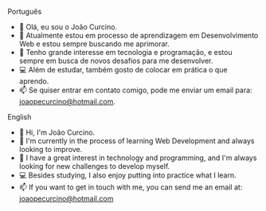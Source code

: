 Português

- 👋 Olá, eu sou o João Curcino.
- 🌱 Atualmente estou em processo de aprendizagem em Desenvolvimento Web e estou sempre buscando me aprimorar.
- 👀 Tenho grande interesse em tecnologia e programação, e estou sempre em busca de novos desafios para me desenvolver.
- 💻 Além de estudar, também gosto de colocar em prática o que aprendo.
- 📫 Se quiser entrar em contato comigo, pode me enviar um email para: joaopecurcino@hotmail.com.


English

- 👋 Hi, I'm João Curcino.
- 🌱 I'm currently in the process of learning Web Development and always looking to improve.
- 👀 I have a great interest in technology and programming, and I'm always looking for new challenges to develop myself.
- 💻 Besides studying, I also enjoy putting into practice what I learn.
- 📫 If you want to get in touch with me, you can send me an email at: joaopecurcino@hotmail.com
